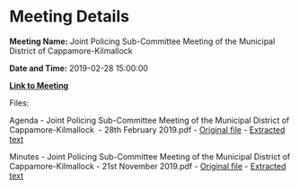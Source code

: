 # Meeting Details

**Meeting Name:** Joint Policing Sub-Committee Meeting of the Municipal District of Cappamore-Kilmallock

**Date and Time:** 2019-02-28 15:00:00

**[Link to Meeting](https://www.limerick.ie/council/whats-on/joint-policing-sub-committee-meeting-municipal-district-cappamore-kilmallock-0)**

Files: 

Agenda - Joint Policing Sub-Committee Meeting of the Municipal District of Cappamore-Kilmallock  - 28th February 2019.pdf - [Original file](https://www.limerick.ie/sites/default/files/media/documents/2019-02/01%20Agenda%20JPC%20Sub%20Committee%20Meeting%2028th%20February%202019.pdf) - [Extracted text](./Agenda%20-%C2%A0Joint%20Policing%20Sub-Committee%20Meeting%20of%20the%20Municipal%20District%20of%20Cappamore-Kilmallock%C2%A0%20-%2028th%20February%202019.md)

Minutes - Joint Policing Sub-Committee Meeting of the Municipal District of Cappamore-Kilmallock - 21st November 2019.pdf - [Original file](https://www.limerick.ie/sites/default/files/media/documents/2019-02/02%20Minutes%20JPC%20Sub%20Committee%20Meeting%2021st%20November%202018.pdf) - [Extracted text](./Minutes%20-%C2%A0Joint%20Policing%20Sub-Committee%20Meeting%20of%20the%20Municipal%20District%20of%20Cappamore-Kilmallock%20-%2021st%20November%202019.md)

